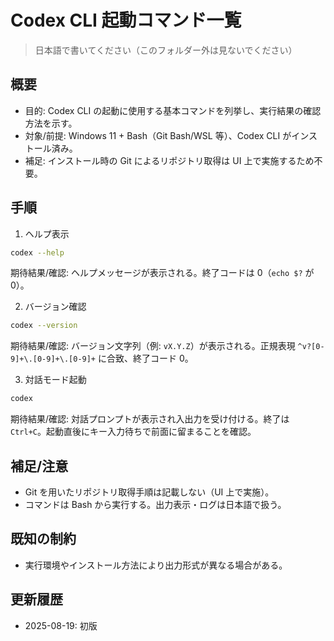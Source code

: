 # Codex CLI 起動コマンド一覧

> 日本語で書いてください（このフォルダー外は見ないでください）

## 概要
- 目的: Codex CLI の起動に使用する基本コマンドを列挙し、実行結果の確認方法を示す。
- 対象/前提: Windows 11 + Bash（Git Bash/WSL 等）、Codex CLI がインストール済み。
- 補足: インストール時の Git によるリポジトリ取得は UI 上で実施するため不要。

## 手順
1. ヘルプ表示
```sh
codex --help
```
期待結果/確認: ヘルプメッセージが表示される。終了コードは 0（`echo $?` が 0）。

2. バージョン確認
```sh
codex --version
```
期待結果/確認: バージョン文字列（例: `vX.Y.Z`）が表示される。正規表現 `^v?[0-9]+\.[0-9]+\.[0-9]+` に合致、終了コード 0。

3. 対話モード起動
```sh
codex
```
期待結果/確認: 対話プロンプトが表示され入出力を受け付ける。終了は `Ctrl+C`。起動直後にキー入力待ちで前面に留まることを確認。

## 補足/注意
- Git を用いたリポジトリ取得手順は記載しない（UI 上で実施）。
- コマンドは Bash から実行する。出力表示・ログは日本語で扱う。

## 既知の制約
- 実行環境やインストール方法により出力形式が異なる場合がある。

## 更新履歴
- 2025-08-19: 初版

